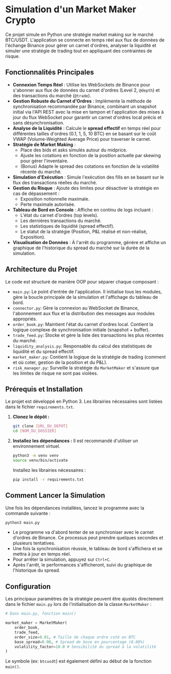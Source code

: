 # Simulation d'un Market Maker Crypto

Ce projet simule en Python une stratégie market making sur le marché BTC/USDT. L'application se connecte en temps réel aux flux de données de l'échange Binance pour gérer un carnet d'ordres, analyser la liquidité et simuler une stratégie de trading tout en appliquant des contraintes de risque.

## Fonctionnalités Principales

-   **Connexion Temps Réel** : Utilise les WebSockets de Binance pour s'abonner aux flux de données du carnet d'ordres (Level 2, `@depth`) et des transactions du marché (`@trade`).
-   **Gestion Robuste du Carnet d'Ordres** : Implémente la méthode de synchronisation recommandée par Binance, combinant un snapshot initial via l'API REST avec la mise en tampon et l'application des mises à jour du flux WebSocket pour garantir un carnet d'ordres local précis et sans désynchronisation.
-   **Analyse de la Liquidité** : Calcule le **spread effectif** en temps réel pour différentes tailles d'ordres (0.1, 1, 5, 10 BTC) en se basant sur le coût VWAP (Volume-Weighted Average Price) pour traverser le carnet.
-   **Stratégie de Market Making** :
    -   Place des bids et asks simulés autour du midprice.
    -   Ajuste les cotations en fonction de la position actuelle par skewing pour gérer l'inventaire.
    -   (Bonus) Adapte le spread des cotations en fonction de la volatilité récente du marché.
-   **Simulation d'Exécution** : Simule l'exécution des fills en se basant sur le flux des transactions réelles du marché.
-   **Gestion du Risque** : Ajoute des limites pour désactiver la stratégie en cas de dépassement :
    -   Exposition notionnelle maximale.
    -   Perte maximale autorisée.
-   **Tableau de Bord en Console** : Affiche en continu de logs incluant :
    -   L'état du carnet d'ordres (top levels).
    -   Les dernières transactions du marché.
    -   Les statistiques de liquidité (spread effectif).
    -   Le statut de la stratégie (Position, P&L réalisé et non-réalisé, Exposition).
-   **Visualisation de Données** : À l'arrêt du programme, génère et affiche un graphique de l'historique du spread du marché sur la durée de la simulation.

## Architecture du Projet

Le code est structuré de manière OOP pour séparer chaque composant :

-   `main.py`: Le point d'entrée de l'application. Il initialise tous les modules, gère la boucle principale de la simulation et l'affichage du tableau de bord.
-   `connector.py`: Gère la connexion au WebSocket de Binance, l'abonnement aux flux et la distribution des messages aux modules appropriés.
-   `order_book.py`: Maintient l'état du carnet d'ordres local. Contient la logique complexe de synchronisation initiale (snapshot + buffer).
-   `trade_feed.py`: Stocke et gère la liste des transactions les plus récentes du marché.
-   `liquidity_analysis.py`: Responsable du calcul des statistiques de liquidité et du spread effectif.
-   `market_maker.py`: Contient la logique de la stratégie de trading (comment et où coter, gestion de la position et du P&L).
-   `risk_manager.py`: Surveille la stratégie du `MarketMaker` et s'assure que les limites de risque ne sont pas violées.

## Prérequis et Installation

Le projet est développé en Python 3. Les librairies nécessaires sont listées dans le fichier `requirements.txt`.

1.  **Clonez le dépôt :**
    ```bash
    git clone [URL_DU_DEPOT]
    cd [NOM_DU_DOSSIER]
    ```

2.  **Installez les dépendances :**
    Il est recommandé d'utiliser un environnement virtuel.
    ```bash
    python3 -m venv venv
    source venv/bin/activate
    ```
    Installez les librairies nécessaires :
    ```bash
    pip install -r requirements.txt
    ```

## Comment Lancer la Simulation

Une fois les dépendances installées, lancez le programme avec la commande suivante :

```bash
python3 main.py
```

-   Le programme va d'abord tenter de se synchroniser avec le carnet d'ordres de Binance. Ce processus peut prendre quelques secondes et plusieurs tentatives.
-   Une fois la synchronisation réussie, le tableau de bord s'affichera et se mettra à jour en temps réel.
-   Pour arrêter la simulation, appuyez sur `Ctrl+C`.
-   Après l'arrêt, le performances s'afficheront, suivi du graphique de l'historique du spread.

## Configuration

Les principaux paramètres de la stratégie peuvent être ajustés directement dans le fichier `main.py` lors de l'initialisation de la classe `MarketMaker` :

```python
# Dans main.py, fonction main()

market_maker = MarketMaker(
    order_book,
    trade_feed,
    order_size=0.01, # Taille de chaque ordre coté en BTC
    base_spread=0.08, # Spread de base en pourcentage (0.08%)
    volatility_factor=10.0 # Sensibilité du spread à la volatilité
)
```

Le symbole (ex: `btcusdt`) est également défini au début de la fonction `main()`.
